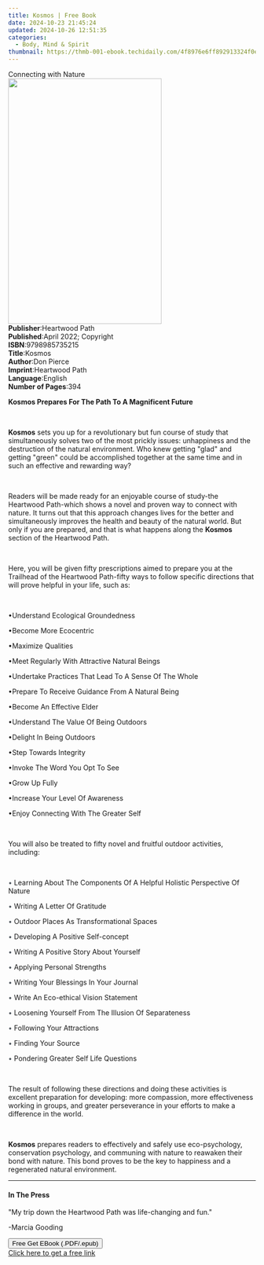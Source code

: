 ```yaml
---
title: Kosmos | Free Book
date: 2024-10-23 21:45:24
updated: 2024-10-26 12:51:35
categories:
  - Body, Mind & Spirit
thumbnail: https://thmb-001-ebook.techidaily.com/4f8976e6ff892913324f0e8f3941b07cb9490844c06471efc63c650475846fb5.jpg
---
```

<main id="book-container">
  <div class="flex flex-col">
    <div class="book-brief flex-1 py-6 px-4 sm:p-6 md:py-10 md:px-8">
      <!-- brief-->
      <div class="book-brief-main">Connecting with Nature</div>
    </div>
    <div
      class="book-meta-info flex-1 grid gap-4 col-start-1 col-end-3 row-start-1 sm:mb-6 sm:grid-cols-4 lg:gap-6 lg:col-start-2 lg:row-end-6 lg:row-span-6 lg:mb-0"
    >
      <div
        class="book-meta-info-left place-content-center mt-4 p-4 text-sm leading-6 col-start-2 col-span-2 dark:text-slate-400"
      >
        <img
          class="w-full h-500 object-cover rounded-lg sm:h-255 sm:col-span-2 lg:col-span-full"
          src="https://img-001-ebook.techidaily.com/a630e9e8412fb39ea2ba64b0be4d653bd1eb6501b152ed1c813e66597da814f6.jpg"
          alt=""
          width="312"
          height="500"
        />
      </div>
      <div
        class="book-meta-info-right mt-2 col-start-1 row-start-2 col-span-3 self-center"
      >
        <!-- meta data  -->
        <div class="flex flex-col px-4 md:px-8">
          <div class="flex-1">
            <strong>Publisher</strong>:<span class="px-2">Heartwood Path</span>
          </div>
          <div class="flex-1">
            <strong>Published</strong>:<span class="px-2"
              >April 2022; Copyright</span
            >
          </div>
          <div class="flex-1">
            <strong>ISBN</strong>:<span class="px-2">9798985735215</span>
          </div>
          <div class="flex-1">
            <strong>Title</strong>:<span class="px-2">Kosmos</span>
          </div>
          <div class="flex-1">
            <strong>Author</strong>:<span class="px-2">Don Pierce</span>
          </div>
          <div class="flex-1">
            <strong>Imprint</strong>:<span class="px-2">Heartwood Path</span>
          </div>
          <div class="flex-1">
            <strong>Language</strong>:<span class="px-2">English</span>
          </div>
          <div class="flex-1">
            <strong>Number of Pages</strong>:<span class="px-2">394</span>
          </div>
        </div>
      </div>
    </div>
    <div class="book-description flex-1 py-6 px-4 sm:p-6 md:py-10 md:px-8">
      <div class="book-description-main">
        <div accordion-content="" id="description">
          <p>
            <strong
              >Kosmos Prepares For The Path To A Magnificent Future</strong
            >
          </p>
          <p><br /></p>
          <p>
            <strong>Kosmos</strong> sets you up for a revolutionary but fun
            course of study that simultaneously solves two of the most prickly
            issues: unhappiness and the destruction of the natural environment.
            Who knew getting "glad" and getting "green" could be accomplished
            together at the same time and in such an effective and rewarding
            way?
          </p>
          <p><br /></p>
          <p>
            Readers will be made ready for an enjoyable course of study-the
            Heartwood Path-which shows a novel and proven way to connect with
            nature. It turns out that this approach changes lives for the better
            and simultaneously improves the health and beauty of the natural
            world. But only if you are prepared, and that is what happens along
            the <strong>Kosmos</strong> section of the Heartwood Path.
          </p>
          <p><br /></p>
          <p>
            Here, you will be given fifty prescriptions aimed to prepare you at
            the Trailhead of the Heartwood Path-fifty ways to follow specific
            directions that will prove helpful in your life, such as:
          </p>
          <p><br /></p>
          <p>•Understand Ecological Groundedness</p>
          <p>•Become More Ecocentric</p>
          <p>•Maximize Qualities</p>
          <p>•Meet Regularly With Attractive Natural Beings</p>
          <p>•Undertake Practices That Lead To A Sense Of The Whole</p>
          <p>•Prepare To Receive Guidance From A Natural Being</p>
          <p>•Become An Effective Elder</p>
          <p>•Understand The Value Of Being Outdoors</p>
          <p>•Delight In Being Outdoors</p>
          <p>•Step Towards Integrity</p>
          <p>•Invoke The Word You Opt To See</p>
          <p>•Grow Up Fully</p>
          <p>•Increase Your Level Of Awareness</p>
          <p>•Enjoy Connecting With The Greater Self</p>
          <p class="ql-align-justify"><br /></p>
          <p class="ql-align-justify">
            You will also be treated to fifty novel and fruitful outdoor
            activities, including:
          </p>
          <p><br /></p>
          <p>
            <span style="color: rgb(82, 89, 97)">•&nbsp;</span>Learning About
            The Components Of A Helpful Holistic Perspective Of Nature
          </p>
          <p>
            <span style="color: rgb(82, 89, 97)">•&nbsp;</span>Writing&nbsp;A
            Letter Of Gratitude
          </p>
          <p>
            <span style="color: rgb(82, 89, 97)">•&nbsp;</span>Outdoor Places As
            Transformational Spaces
          </p>
          <p>
            <span style="color: rgb(82, 89, 97)">•&nbsp;</span>Developing A
            Positive Self-concept
          </p>
          <p>
            <span style="color: rgb(82, 89, 97)">•&nbsp;</span>Writing A
            Positive Story About Yourself
          </p>
          <p>
            <span style="color: rgb(82, 89, 97)">• </span>Applying Personal
            Strengths
          </p>
          <p>
            <span style="color: rgb(82, 89, 97)">•&nbsp;</span>Writing Your
            Blessings In Your Journal
          </p>
          <p>
            <span style="color: rgb(82, 89, 97)">•&nbsp;</span>Write An
            Eco-ethical Vision Statement
          </p>
          <p>
            <span style="color: rgb(82, 89, 97)">•&nbsp;</span>Loosening
            Yourself From The Illusion Of Separateness
          </p>
          <p>
            <span style="color: rgb(82, 89, 97)">•&nbsp;</span>Following Your
            Attractions
          </p>
          <p>
            <span style="color: rgb(82, 89, 97)">•&nbsp;</span>Finding Your
            Source
          </p>
          <p>
            <span style="color: rgb(82, 89, 97)">•&nbsp;</span>Pondering Greater
            Self Life Questions
          </p>
          <p><br /></p>
          <p>
            The result of following these directions and doing these activities
            is excellent preparation for developing: more compassion, more
            effectiveness working in groups, and greater perseverance in your
            efforts to make a difference in the world.
          </p>
          <p><br /></p>
          <p class="ql-align-justify">
            <strong>Kosmos</strong> prepares readers to effectively and safely
            use eco-psychology, conservation psychology, and communing with
            nature to reawaken their bond with nature. This bond proves to be
            the key to happiness and a regenerated natural environment.
          </p>
        </div>
        <div class="accordion-fader"></div>
      </div>
    </div>
    <div class="book-excerpts flex-1 py-6 px-4 sm:p-6 md:py-10 md:px-8">
      <!-- excerpts-->
      <div class="book-excerpts-main">
        <hr />
        <h4 class="placeholder placeholder-heading">
          <span>In The Press</span>
        </h4>
        <p></p>
        <p>"My trip down the Heartwood Path was life-changing and fun."</p>
        <p>-Marcia Gooding</p>
        <p></p>
      </div>
    </div>
    <div
      class="book-about-author flex-1 py-6 px-4 sm:p-6 md:py-10 md:px-8"
    ></div>
    <div class="book-free-get flex-1 py-6 px-4 sm:p-6 md:py-10 md:px-8">
      <button
        id="btn-free-get"
        class="bg-blue-500 hover:bg-blue-700 text-white font-bold py-2 px-4 rounded"
      >
        Free Get EBook (.PDF/.epub)
      </button>
      <div id="countdown-display" class="px-2 text-lg mt-2"></div>
      <a
        id="free-link"
        class="hidden bg-blue-500 hover:bg-blue-700 text-white font-bold py-2 px-4 rounded"
        href="https://www.ebooks.com/en-us/book/210551521/kosmos/don-pierce/"
        target="_blank"
        >Click here to get a free link</a
      >
    </div>
    <script>
      let countdownTime = 0;
      let countdownInterval = null;
      document
        .getElementById('btn-free-get')
        .addEventListener('click', startCountdown);
      function startCountdown() {
        countdownTime = new Date().getTime() + 60000 * 3;
        countdownInterval = setInterval(updateCountdown, 1000);
        document.getElementById('btn-free-get').disabled = true;
        document
          .getElementById('btn-free-get')
          .classList.add('bg-gray-500', 'cursor-not-allowed');
      }
      function updateCountdown() {
        let currentTime = new Date().getTime();
        let timeLeft = countdownTime - currentTime;
        let secondsLeft = Math.floor(timeLeft / 1000);
        document.getElementById('countdown-display').innerHTML =
          `Remaining time: ${secondsLeft} seconds.`;
        if (secondsLeft <= 0) {
          clearInterval(countdownInterval);
          document.getElementById('btn-free-get').classList.add('hidden');
          document.getElementById('free-link').classList.remove('hidden');
          document.getElementById('countdown-display').innerHTML = '';
        }
      }
    </script>
  </div>
</main>
